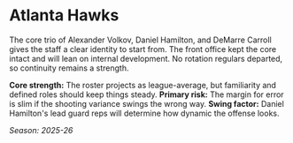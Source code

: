 # Atlanta Hawks

The core trio of Alexander Volkov, Daniel Hamilton, and DeMarre Carroll gives the staff a clear identity to start from.
The front office kept the core intact and will lean on internal development.
No rotation regulars departed, so continuity remains a strength.

**Core strength:** The roster projects as league-average, but familiarity and defined roles should keep things steady.
**Primary risk:** The margin for error is slim if the shooting variance swings the wrong way.
**Swing factor:** Daniel Hamilton's lead guard reps will determine how dynamic the offense looks.

_Season: 2025-26_
